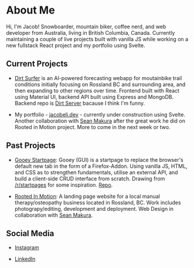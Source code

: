 # About Me

Hi, I'm Jacob! Snowboarder, mountain biker, coffee nerd, and web developer from Australia, living in British Columbia, Canada. Currently maintaining a couple of live projects built with vanilla JS while working on a new fullstack React project and my portfolio using Svelte.

## Current Projects

-   [Dirt Surfer](https://github.com/PullRequestTimeout/dirt-surfer) is an AI-powered forecasting webapp for moutainbike trail conditions initially focusing on Rossland BC and surrounding area, and then expanding to other regions over time. Frontend built with React using Material UI, backend API built using Express and MongoDB. Backend repo is [Dirt Server](https://github.com/PullRequestTimeout/dirt-server) bacause I think I'm funny.

-   My portfolio - [jacobeli.dev](https://github.com/PullRequestTimeout/jacobeli.dev) - currently under construction using Svelte. Another collaboration with [Sean Makura](https://seanmakura.webflow.io/) after the great work he did on Rooted in Motion project. More to come in the next week or two.

## Past Projects

-   [Gooey Startpage](https://addons.mozilla.org/en-CA/firefox/addon/gooey-startpage/): Gooey (GUI) is a startpage to replace the browser's default new tab in the form of a Firefox-Addon. Using vanilla JS, HTML, and CSS as to strengthen fundamentals, utilise an external API, and build a client-side CRUD interface from scratch. Drawing from [/r/startpages](https://www.reddit.com/r/startpages/) for some inspiration. [Repo](https://github.com/PullRequestTimeout/gooey-startpage).

-   [Rooted In Motion](https://rootedinmotion.ca/): A landing page website for a local manual therapy/osteopathy business located in Rossland, BC. Work includes photograpy/editing, development and deployment. Web Design in collaboration with [Sean Makura](https://seanmakura.webflow.io/).

## Social Media

-   [Instagram](https://www.instagram.com/caffeinatejake)

-   [LinkedIn](https://www.linkedin.com/in/jacob-druery/)
